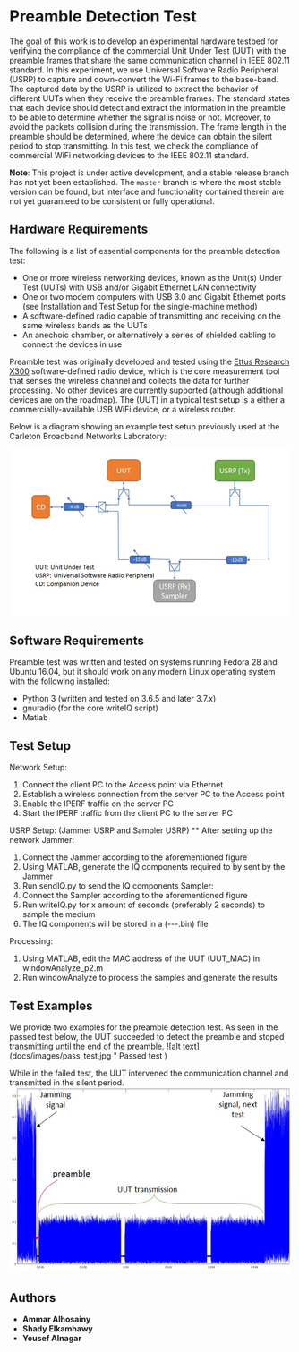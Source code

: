 # Preamble Detection Test

<!-- In the IEEE 802.11 standard, each device should detect and extract the information in the preamble  to be able to determine whether the signal is noise or not. In addition, to avoid the packets collision during the transmission. The frame length in the preamble should be determined, where the device can know the period to be silent within. In this test, we check the compliance of commercial WiFi networking devices to the IEEE 802.11 standard. -->


The goal of this work is to develop an experimental
hardware testbed for verifying the compliance of the commercial
Unit Under Test (UUT)  with the preamble  frames that share the same communication  channel in IEEE 802.11 standard. In this experiment, we use  Universal Software Radio Peripheral (USRP) to capture and down-convert the Wi-Fi frames to the base-band. The captured data  by the USRP is utilized to extract the behavior of  different UUTs when they receive the preamble frames. The  standard states that each device should detect and extract the information in the preamble  to be able to determine whether the signal is noise or not. Moreover, to avoid the packets collision during the transmission. The frame length in the preamble should be determined, where the device can obtain the silent period to stop transmitting. In this test, we check the compliance of commercial WiFi networking devices to the IEEE 802.11 standard.


**Note**: This project is under active development, and a stable release branch has not yet been established.
The ```master``` branch is where the most stable version can be found, but interface and functionality contained therein are not yet guaranteed to be consistent or fully operational.

## Hardware Requirements

The following is a list of essential components for the preamble detection test:

* One or more wireless networking devices, known as the Unit(s) Under Test (UUTs) with USB and/or Gigabit Ethernet LAN connectivity
* One or two modern computers with USB 3.0 and Gigabit Ethernet ports (see Installation and Test Setup for the single-machine method)
* A software-defined radio capable of transmitting and receiving on the same wireless bands as the UUTs
* An anechoic chamber, or alternatively a series of shielded cabling to connect the devices in use

Preamble test was originally developed and tested using the [Ettus Research X300](https://www.ettus.com/all-products/X300-KIT/) software-defined radio device, which is the core measurement tool that senses the wireless channel and collects the data for further processing. No other devices are currently supported (although additional devices are on the roadmap). The (UUT) in a typical test setup is a either a commercially-available USB WiFi device, or a wireless router.

Below is a diagram showing an example test setup previously used at the Carleton Broadband Networks Laboratory:

![alt text](docs/images/System_model.jpg "  Preambl Test Setup ")

## Software Requirements

Preamble test was written and tested on systems running Fedora 28 and Ubuntu 16.04, but it should work on any modern Linux operating system with the following installed:

* Python 3 (written and tested on 3.6.5 and later 3.7.x)
* gnuradio (for the core writeIQ script)
* Matlab

<!--
Additionally, one script (```utils/writeIQ.py```) is currently written in Python 2, but will be updated as part of the project goals.
Early versions of the tool relied upon the use of the [MATLAB Engine for Python](https://www.mathworks.com/help/matlab/matlab-engine-for-python.html); however a significant effort was undertaken by the members of the Carleton University Broadband Networks Laboratory to rewrite the prototypical scripts in Python 3. Copies of the original MATLAB code are contained in the ```matlab``` folder for reference.-->

## Test Setup
Network Setup:
1. Connect the client PC to the Access point via Ethernet  
2. Establish a wireless connection from the server PC to the Access point
3. Enable the IPERF traffic on the server PC
4. Start the IPERF traffic from the client PC to the server PC

USRP Setup: (Jammer USRP and Sampler USRP)
** After setting up the network
Jammer:
1. Connect the Jammer according to the aforementioned figure
2. Using MATLAB, generate the IQ components required to by sent by the Jammer
3. Run sendIQ.py to send the IQ components
Sampler:
1. Connect the Sampler according to the aforementioned figure
2. Run writeIQ.py for x amount of seconds (preferably 2 seconds) to sample the medium
3. The IQ components will be stored in a (---.bin) file

Processing:
1. Using MATLAB, edit the MAC address of the UUT (UUT_MAC) in windowAnalyze_p2.m
2. Run windowAnalyze to process the samples and generate the results




## Test Examples

We provide two examples for the preamble detection test. As seen in the passed test below, the UUT succeeded to detect the preamble and stoped transmitting until the end of the preamble.
![alt text](docs/images/pass_test.jpg "  Passed test  )

<!--<img src= "docs/images/pass_test.jpg " width="200" height="200">-->

While in the failed test, the UUT intervened the communication channel and transmitted in the silent period.
![alt text](docs/images/failed_test.jpg "  Failed test ")



## Authors

* **Ammar Alhosainy**
* **Shady Elkamhawy**
* **Yousef Alnagar**
